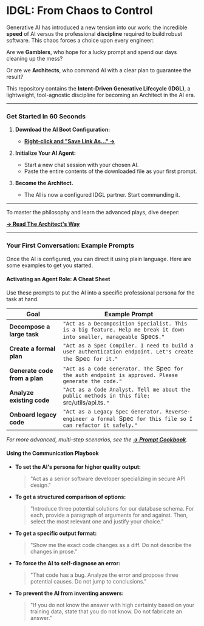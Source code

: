 # IDGL: From Chaos to Control

Generative AI has introduced a new tension into our work: the incredible **speed** of AI versus the professional **discipline** required to build robust software. This chaos forces a choice upon every engineer:

Are we **Gamblers**, who hope for a lucky prompt and spend our days cleaning up the mess?

Or are we **Architects**, who command AI with a clear plan to guarantee the result?

This repository contains the **Intent-Driven Generative Lifecycle (IDGL)**, a lightweight, tool-agnostic discipline for becoming an Architect in the AI era.

---

### Get Started in 60 Seconds

1.  **Download the AI Boot Configuration:**
    *   **[Right-click and "Save Link As..." →](./04-ai-agent-boot-config/idgl-boot-config.yaml)**

2.  **Initialize Your AI Agent:**
    *   Start a new chat session with your chosen AI.
    *   Paste the entire contents of the downloaded file as your first prompt.

3.  **Become the Architect.**
    *   The AI is now a configured IDGL partner. Start commanding it.

---

To master the philosophy and learn the advanced plays, dive deeper:

**[→ Read The Architect's Way](./00-the-architects-way.md.md)**

---

### Your First Conversation: Example Prompts

Once the AI is configured, you can direct it using plain language. Here are some examples to get you started.

#### Activating an Agent Role: A Cheat Sheet

Use these prompts to put the AI into a specific professional persona for the task at hand.

| Goal | Example Prompt |
|---|---|
| **Decompose a large task** | `"Act as a Decomposition Specialist. This is a big feature. Help me break it down into smaller, manageable `Specs`."` |
| **Create a formal plan** | `"Act as a Spec Compiler. I need to build a user authentication endpoint. Let's create the `Spec` for it."` |
| **Generate code from a plan** | `"Act as a Code Generator. The `Spec` for the auth endpoint is approved. Please generate the code."` |
| **Analyze existing code** | `"Act as a Code Analyst. Tell me about the public methods in this file: `src/utils/api.ts`."` |
| **Onboard legacy code** | `"Act as a Legacy Spec Generator. Reverse-engineer a formal `Spec` for this file so I can refactor it safely."` |

*For more advanced, multi-step scenarios, see the **[→ Prompt Cookbook](./08-prompt-cookbook.md)**.*

#### Using the Communication Playbook

*   **To set the AI's persona for higher quality output:**
    > "Act as a senior software developer specializing in secure API design."

*   **To get a structured comparison of options:**
    > "Introduce three potential solutions for our database schema. For each, provide a paragraph of arguments for and against. Then, select the most relevant one and justify your choice."

*   **To get a specific output format:**
    > "Show me the exact code changes as a diff. Do not describe the changes in prose."

*   **To force the AI to self-diagnose an error:**
    > "That code has a bug. Analyze the error and propose three potential causes. Do not jump to conclusions."

*   **To prevent the AI from inventing answers:**
    > "If you do not know the answer with high certainty based on your training data, state that you do not know. Do not fabricate an answer."

